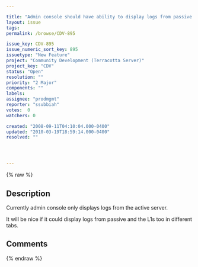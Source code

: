 ```yaml
---

title: "Admin console should have ability to display logs from passive and the L1s."
layout: issue
tags: 
permalink: /browse/CDV-895

issue_key: CDV-895
issue_numeric_sort_key: 895
issuetype: "New Feature"
project: "Community Development (Terracotta Server)"
project_key: "CDV"
status: "Open"
resolution: ""
priority: "2 Major"
components: ""
labels: 
assignee: "prodmgmt"
reporter: "ssubbiah"
votes:  0
watchers: 0

created: "2008-09-11T04:10:04.000-0400"
updated: "2010-03-19T18:59:14.000-0400"
resolved: ""




---
```


{% raw %}

## Description

<div markdown="1" class="description">

Currently admin console only displays logs from the active server.

It will be nice if it could display logs from passive and the L1s too in different tabs.

</div>

## Comments



{% endraw %}
